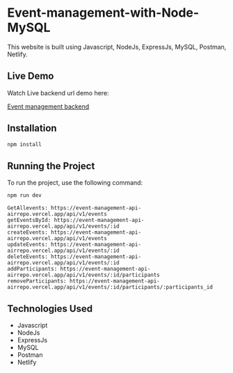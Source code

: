 # Event-management-with-Node-MySQL

This website is built using Javascript, NodeJs, ExpressJs, MySQL, Postman, Netlify.

## Live Demo

Watch Live backend url demo here:

<a href="https://event-management-api-airrepo.vercel.app/">Event management backend</a>


## Installation

```bash
npm install
```

## Running the Project

To run the project, use the following command:

```bash
npm run dev
```

```Routes
GetAllevents: https://event-management-api-airrepo.vercel.app/api/v1/events
getEventsById: https://event-management-api-airrepo.vercel.app/api/v1/events/:id
createEvents: https://event-management-api-airrepo.vercel.app/api/v1/events
updateEvents: https://event-management-api-airrepo.vercel.app/api/v1/events/:id
deleteEvents: https://event-management-api-airrepo.vercel.app/api/v1/events/:id
addParticipants: https://event-management-api-airrepo.vercel.app/api/v1/events/:id/participants
removeParticipants: https://event-management-api-airrepo.vercel.app/api/v1/events/:id/participants/:participants_id
```

## Technologies Used
- Javascript
- NodeJs
- ExpressJs
- MySQL
- Postman
- Netlify

